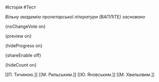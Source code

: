 #Історія #Тест

*Вільну академію пролетарської літератури (ВАПЛІТЕ) засновано*

{noChangeVote on}

{preview on}

{hideProgress on}

{shareEnable off}

{hideCount on}

[[П. Тичиною.]]
[[М. Рильським.]]
[[Ю. Яновським.]]
[[М. Хвильовим.]]
